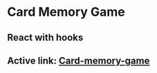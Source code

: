 # Card Memory Game

## React with hooks

## Active link: [Card-memory-game](https://quiz-fb3e9.web.app/) 
